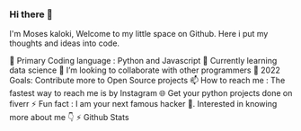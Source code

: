 ### Hi there 👋

I'm Moses kaloki,
Welcome to my little space on Github. Here i put my thoughts and ideas into code.

🔭 Primary Coding language : Python and Javascript
🌱 Currently learning data science
👯 I’m looking to collaborate with other programmers
🥅 2022 Goals: Contribute more to Open Source projects
📫 How to reach me : The fastest way to reach me is by Instagram
🌐 Get your python projects done on fiverr
⚡ Fun fact : I am your next famous hacker 🤣.
Interested in knowing more about me 👇
⚡ Github Stats
